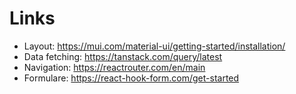 # Links

- Layout: https://mui.com/material-ui/getting-started/installation/
- Data fetching: https://tanstack.com/query/latest
- Navigation: https://reactrouter.com/en/main
- Formulare: https://react-hook-form.com/get-started